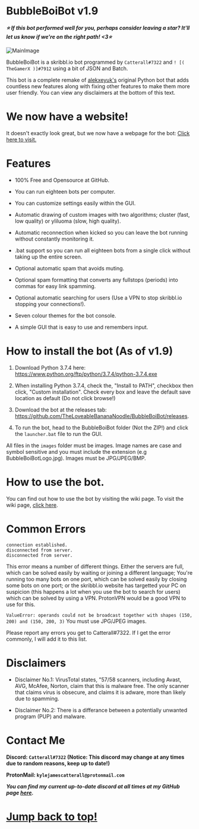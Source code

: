 # BubbleBoiBot v1.9


***⭐ If this bot performed well for you, perhaps consider leaving a star? It'll let us know if we're on the right path! <3⭐***

![MainImage](https://user-images.githubusercontent.com/54080082/67154365-c4d7df80-f2f2-11e9-9186-1d20e7ea803b.jpg)

BubbleBoiBot is a skribbl.io bot programmed by `Catterall#7322` and `! [( TheGamerX )]#7912` using a bit of JSON and Batch.

This bot is a complete remake of [alekxeyuk's](https://github.com/alekxeyuk) original Python bot that adds countless new features along with fixing other features to make them more user friendly. You can view any disclaimers at the bottom of this text.


# We now have a website!
It doesn't exactly look great, but we now have a webpage for the bot: [Click here to visit.](https://bubbleboibot.github.io/)


# Features
- 100% Free and Opensource at GitHub.
+ You can run eighteen bots per computer.
- You can customize settings easily within the GUI.
+ Automatic drawing of custom images with two algorithms; cluster (fast, low quality) or yliluoma (slow, high quality).
- Automatic reconnection when kicked so you can leave the bot running without constantly monitoring it.
+ .bat support so you can run all eighteen bots from a single click without taking up the entire screen.
- Optional automatic spam that avoids muting.
+ Optional spam formatting that converts any fullstops (periods) into commas for easy link spamming.
- Optional automatic searching for users (Use a VPN to stop skribbl.io stopping your connections!).
+ Seven colour themes for the bot console.
- A simple GUI that is easy to use and remembers input.


# How to install the bot (As of v1.9)
1. Download Python 3.7.4 here: https://www.python.org/ftp/python/3.7.4/python-3.7.4.exe

2. When installing Python 3.7.4, check the, "Install to PATH", checkbox then click, "Custom installation". Check every box and leave the default save location as default (Do not click browse!)

3. Download the bot at the releases tab: https://github.com/TheLoveableBananaNoodle/BubbleBoiBot/releases.

6. To run the bot, head to the BubbleBoiBot folder (Not the ZIP!) and click the `launcher.bat` file to run the GUI.

All files in the `images` folder must be images.
Image names are case and symbol sensitive and you must include the extension (e.g BubbleBoiBotLogo.jpg).
Images must be JPG/JPEG/BMP.


# How to use the bot.

You can find out how to use the bot by visiting the wiki page. To visit the wiki page, [click here](https://github.com/TheLoveableBananaNoodle/BubbleBoiBot/wiki).


# Common Errors
```
connection established.
disconnected from server.
disconnected from server.
```
This error means a number of different things. Either the servers are full, which can be solved easily by waiting or joining a different language; You're running too many bots on one port, which can be solved easily by closing some bots on one port; or the skribbl.io website has targetted your PC on suspicion (this happens a lot when you use the bot to search for users) which can be solved by using a VPN. ProtonVPN would be a good VPN to use for this.

`ValueError: operands could not be broadcast together with shapes (150, 200) and (150, 200, 3)` You must use JPG/JPEG images.

Please report any errors you get to Catterall#7322. If I get the error commonly, I will add it to this list.


# Disclaimers
- Disclaimer No.1: VirusTotal states, "57/58 scanners, including Avast, AVG, McAfee, Norton, claim that this is malware free. The only scanner that claims virus is obsecure, and claims it is adware, more than likely due to spamming.

- Disclaimer No.2: There is a differance between a potentially unwanted program (PUP) and malware.


# Contact Me
**Discord: `Catterall#7322` (Notice: This discord may change at any times due to random reasons, keep up to date!)**

**ProtonMail: `kylejamescatterall@protonmail.com`**

***You can find my current up-to-date discord at all times at my GitHub page [here](https://github.com/TheLoveableBananaNoodle).***


# [Jump back to top!](https://github.com/TheLoveableBananaNoodle/BubbleBoiBot#bubbleboibot-v19)
